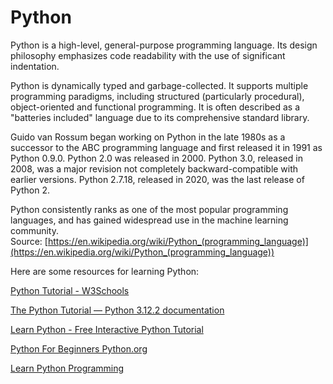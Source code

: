
Python
======




Python is a high-level, general-purpose programming language. Its design philosophy emphasizes code readability with the use of significant indentation.

Python is dynamically typed and garbage-collected. It supports multiple programming paradigms, including structured (particularly procedural), object-oriented and functional programming. It is often described as a "batteries included" language due to its comprehensive standard library.

Guido van Rossum began working on Python in the late 1980s as a successor to the ABC programming language and first released it in 1991 as Python 0.9.0. Python 2.0 was released in 2000. Python 3.0, released in 2008, was a major revision not completely backward-compatible with earlier versions. Python 2.7.18, released in 2020, was the last release of Python 2.

Python consistently ranks as one of the most popular programming languages, and has gained widespread use in the machine learning community.  
Source: [https://en.wikipedia.org/wiki/Python_(programming_language)](https://en.wikipedia.org/wiki/Python_(programming_language))

Here are some resources for learning Python:

[Python Tutorial - W3Schools](https://www.w3schools.com/python/)

[The Python Tutorial — Python 3.12.2 documentation](https://docs.python.org/3/tutorial/index.html)

[Learn Python - Free Interactive Python Tutorial](https://www.learnpython.org/)

[Python For Beginners  Python.org](https://www.python.org/about/gettingstarted/)

[Learn Python Programming](https://www.programiz.com/python-programming)